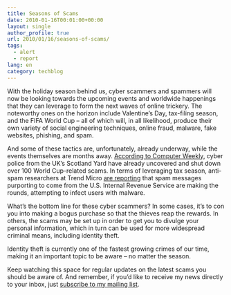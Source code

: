 ```yaml
---
title: Seasons of Scams
date: 2010-01-16T00:01:00+00:00
layout: single
author_profile: true
url: 2010/01/16/seasons-of-scams/
tags:
  - alert
  - report
lang: en
category: techblog
---
```

With the holiday season behind us, cyber scammers and spammers will now be looking towards the upcoming events and worldwide happenings that they can leverage to form the next waves of online trickery. The noteworthy ones on the horizon include Valentine’s Day, tax-filing season, and the FIFA World Cup – all of which will, in all likelihood, produce their own variety of social engineering techniques, online fraud, malware, fake websites, phishing, and spam.

And some of these tactics are, unfortunately, already underway, while the events themselves are months away. [According to Computer Weekly](http://seasons%20of%20scams/), cyber police from the UK’s Scotland Yard have already uncovered and shut down over 100 World Cup-related scams. In terms of leveraging tax season, anti-spam researchers at Trend Micro [are reporting](http://blog.trendmicro.com/bogus-irs-w-2-form-leads-to-malware/) that spam messages purporting to come from the U.S. Internal Revenue Service are making the rounds, attempting to infect users with malware.

What’s the bottom line for these cyber scammers? In some cases, it’s to con you into making a bogus purchase so that the thieves reap the rewards. In others, the scams may be set up in order to get you to divulge your personal information, which in turn can be used for more widespread criminal means, including identity theft.

Identity theft is currently one of the fastest growing crimes of our time, making it an important topic to be aware – no matter the season. 

Keep watching this space for regular updates on the latest scams you should be aware of. And remember, if you’d like to receive my news directly to your inbox, just [subscribe to my mailing list](http://feedburner.google.com/fb/a/mailverify?uri=OmidsBlog&loc=en_US).